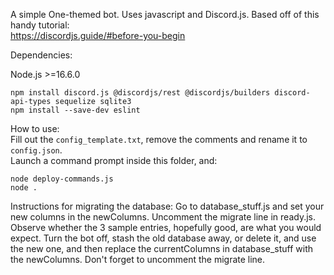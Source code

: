 A simple One-themed bot. Uses javascript and Discord.js. 
Based off of this handy tutorial:     
https://discordjs.guide/#before-you-begin


Dependencies:

Node.js >=16.6.0
```
npm install discord.js @discordjs/rest @discordjs/builders discord-api-types sequelize sqlite3
npm install --save-dev eslint
```


How to use:     
Fill out the `config_template.txt`, remove the comments and rename it to `config.json`.     
Launch a command prompt inside this folder, and:     
```
node deploy-commands.js   
node .
```     

Instructions for migrating the database:
Go to database_stuff.js and set your new columns in the newColumns.
Uncomment the migrate line in ready.js.
Observe whether the 3 sample entries, hopefully good, are what you would expect.
Turn the bot off, stash the old database away, or delete it, and use the new one, and then replace the currentColumns in database_stuff with the newColumns.
Don't forget to uncomment the migrate line.